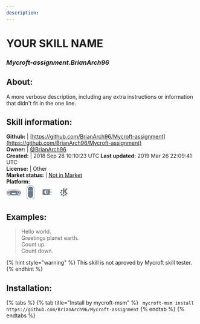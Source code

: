 ```yaml
--- 
description: 
---
```


# YOUR SKILL NAME  
### _Mycroft-assignment.BrianArch96_  
## About:  
A more verbose description, including any extra instructions or
information that didn't fit in the one line.

## Skill information:  
**Github:** | [https://github.com/BrianArch96/Mycroft-assignment](https://github.com/BrianArch96/Mycroft-assignment)  
**Owner:** | [@BrianArch96](https://github.com/BrianArch96)  
**Created:** | 2018 Sep 28 10:10:23 UTC  **Last updated:** 2019 Mar 26 22:09:41 UTC  
**License:** | Other  
**Market status:** | [Not in Market](https://market.mycroft.ai/skill/)  
**Platform:**  
 ![](../.gitbook/assets/mark-1-icon.png)  ![](../.gitbook/assets/mark-2-icon.png)  ![](../.gitbook/assets/picroft-icon.png)  ![](../.gitbook/assets/kde.png)   
## Examples:  
> Hello world.  
> Greetings planet earth.  
> Count up.  
> Count down.  
  
{% hint style="warning" %}
This skill is not aproved by Mycroft skill tester.
{% endhint %}
    
## Installation:  
{% tabs %}
{% tab title="Install by mycroft-msm" %}
``` mycroft-msm install https://github.com/BrianArch96/Mycroft-assignment```
{% endtab %}
  {% endtabs %}
  